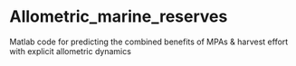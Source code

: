 # Allometric_marine_reserves
Matlab code for predicting the combined benefits of MPAs &amp; harvest effort with explicit allometric dynamics
